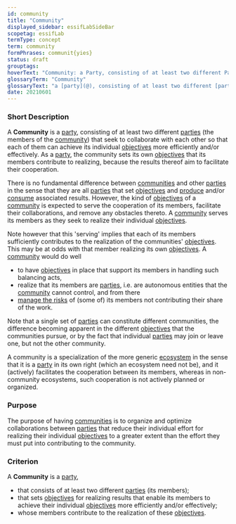 ```yaml
---
id: community
title: "Community"
displayed_sidebar: essifLabSideBar
scopetag: essifLab
termType: concept
term: community
formPhrases: communit{yies}
status: draft
grouptags:
hoverText: "Community: a Party, consisting of at least two different Parties (the members of the Community) that seek to collaborate with each other so that each of them can achieve its individual Objectives more efficiently and/or effectively."
glossaryTerm: "Community"
glossaryText: "a [party](@), consisting of at least two different [parties](@) (the members of the [community](@)) that seek to collaborate with each other so that each of them can achieve its individual [objective](@) more efficiently and/or effectively."
date: 20210601
---
```


### Short Description
A **Community** is a [party](@), consisting of at least two different [parties](@) (the members of the [community](@)) that seek to collaborate with each other so that each of them can achieve its individual [objectives](@) more efficiently and/or effectively. As a [party](@), the community sets its own [objectives](@) that its members contribute to realizing, because the results thereof aim to facilitate their cooperation.

There is no fundamental difference between [communities](@) and other [parties](@) in the sense that they are all [parties](@) that set [objectives](@) and [produce](management@) and/or [consume](governance@) associated results. However, the kind of [objectives](@) of a [community](@) is expected to serve the cooperation of its members, facilitate their collaborations, and remove any obstacles thereto. A [community](@) serves its members as they seek to realize their individual [objectives](@).

Note however that this 'serving' implies that each of its members sufficiently contributes to the realization of the communities' [objectives](@). This may be at odds with that member realizing its own [objectives](@). A [community](@) would do well
- to have [objectives](@) in place that support its members in handling such balancing acts,
- realize that its members are [parties](@), i.e. are autonomous entities that the [community](@) cannot control, and from there
- [manage the risks](risk-management@) of (some of) its members not contributing their share of the work.

Note that a single set of [parties](@) can constitute different communities, the difference becoming apparent in the different [objectives](@) that the communities pursue, or by the fact that individual [parties](@) may join or leave one, but not the other community.

A community is a specialization of the more generic [ecosystem](@) in the sense that it is a [party](@) in its own right (which an ecosystem need not be), and it (actively) facilitates the cooperation between its members, whereas in non-community ecosystems, such cooperation is not actively planned or organized.

### Purpose
The purpose of having [communities](@) is to organize and optimize collaborations between [parties](@) that reduce their individual effort for realizing their individual [objectives](@) to a greater extent than the effort they must put into contributing to the community.

### Criterion
A **Community** is a [party](@),
- that consists of at least two different [parties](@) (its members);
- that sets [objectives](@) for realizing results that enable its members to achieve their individual [objectives](@) more efficiently and/or effectively;
- whose members contribute to the realization of these [objectives](@).
